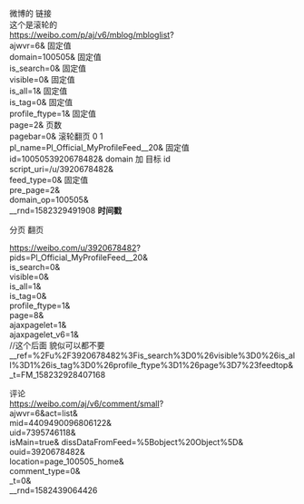 微博的 链接  
这个是滚轮的  
https://weibo.com/p/aj/v6/mblog/mbloglist?    
ajwvr=6&  固定值  
domain=100505&  固定值  
is_search=0&  固定值  
visible=0&  固定值  
is_all=1&  固定值    
is_tag=0&  固定值  
profile_ftype=1&  固定值  
page=2& 页数   
pagebar=0&  滚轮翻页 0 1  
pl_name=Pl_Official_MyProfileFeed__20& 固定值    
id=1005053920678482&  domain 加 目标 id  
script_uri=/u/3920678482&   
feed_type=0&  固定值  
pre_page=2&    
domain_op=100505&  
__rnd=1582329491908  **时间戳** 

分页 翻页

https://weibo.com/u/3920678482?  
pids=Pl_Official_MyProfileFeed__20&  
is_search=0&  
visible=0&  
is_all=1&  
is_tag=0&  
profile_ftype=1&  
page=8&  
ajaxpagelet=1&  
ajaxpagelet_v6=1&  
//这个后面 貌似可以都不要  
__ref=%2Fu%2F3920678482%3Fis_search%3D0%26visible%3D0%26is_all%3D1%26is_tag%3D0%26profile_ftype%3D1%26page%3D7%23feedtop&_t=FM_158232928407168


评论  
https://weibo.com/aj/v6/comment/small?  
ajwvr=6&act=list&  
mid=4409490096806122&  
uid=7395746118&  
isMain=true& 
dissDataFromFeed=%5Bobject%20Object%5D&  
ouid=3920678482&  
location=page_100505_home&  
comment_type=0&  
_t=0&  
__rnd=1582439064426  

 